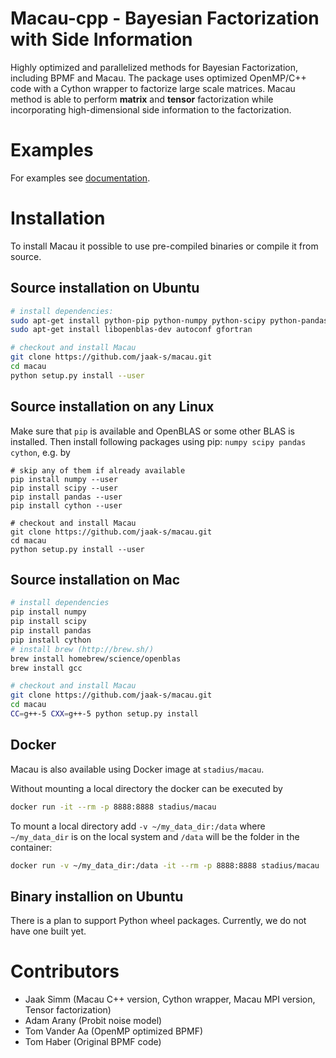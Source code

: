 # Macau-cpp - Bayesian Factorization with Side Information
Highly optimized and parallelized methods for Bayesian Factorization, including BPMF and Macau.
The package uses optimized OpenMP/C++ code with a Cython wrapper to factorize large scale matrices.
Macau method is able to perform **matrix** and **tensor** factorization while incorporating high-dimensional side information to the factorization.

# Examples
For examples see [documentation](http://macau.readthedocs.io/en/latest/source/examples.html).

# Installation
To install Macau it possible to use pre-compiled binaries or compile it from source.

## Source installation on Ubuntu
```bash
# install dependencies:
sudo apt-get install python-pip python-numpy python-scipy python-pandas cython
sudo apt-get install libopenblas-dev autoconf gfortran

# checkout and install Macau
git clone https://github.com/jaak-s/macau.git
cd macau
python setup.py install --user
```

## Source installation on any Linux
Make sure that `pip` is available and OpenBLAS or some other BLAS is installed.
Then install following packages using pip: `numpy scipy pandas cython`, e.g. by
```
# skip any of them if already available
pip install numpy --user
pip install scipy --user
pip install pandas --user
pip install cython --user

# checkout and install Macau
git clone https://github.com/jaak-s/macau.git
cd macau
python setup.py install --user
```

## Source installation on Mac
```bash
# install dependencies
pip install numpy
pip install scipy
pip install pandas
pip install cython
# install brew (http://brew.sh/)
brew install homebrew/science/openblas
brew install gcc

# checkout and install Macau
git clone https://github.com/jaak-s/macau.git
cd macau
CC=g++-5 CXX=g++-5 python setup.py install
```

## Docker
Macau is also available using Docker image at `stadius/macau`.

Without mounting a local directory the docker can be executed by
```bash
docker run -it --rm -p 8888:8888 stadius/macau
```

To mount a local directory add `-v ~/my_data_dir:/data` where 
`~/my_data_dir` is on the local system and `/data` will be the folder
in the container:
```bash
docker run -v ~/my_data_dir:/data -it --rm -p 8888:8888 stadius/macau
```

## Binary installion on Ubuntu
There is a plan to support Python wheel packages. Currently, we do not have one built yet.

# Contributors
- Jaak Simm (Macau C++ version, Cython wrapper, Macau MPI version, Tensor factorization)
- Adam Arany (Probit noise model)
- Tom Vander Aa (OpenMP optimized BPMF)
- Tom Haber (Original BPMF code)


